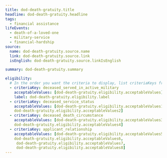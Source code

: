 ```yaml
---
title: dod-death-gratuity.title
headline: dod-death-gratuity.headline
tags:
  - financial assistance
lifeEvents:
  - death-of-a-loved-one
  - military-service
  - financial-hardship
source:
  name: dod-death-gratuity.source.name
  link: dod-death-gratuity.source.link
  isEnglish: dod-death-gratuity.source.linkIsEnglish

summary: dod-death-gratuity.summary

eligibility:
  # In the order you want the criteria to display, list criteriaKeys from the csv here, each followed by a comma-separated list of which values indicate eligibility for that criteria. Wrap individual values in quotes if they have inner commas.
  - criteriaKey: deceased_served_in_active_military
    acceptableValues: [dod-death-gratuity.eligibility.acceptableValues]
    label: dod-death-gratuity.eligibility.label
  - criteriaKey: deceased_service_status
    acceptableValues: [dod-death-gratuity.eligibility.acceptableValues1, 
    dod-death-gratuity.eligibility.acceptableValues2]
  - criteriaKey: deceased_death_circumstance
    acceptableValues: [dod-death-gratuity.eligibility.acceptableValues3, 
    dod-death-gratuity.eligibility.acceptableValues4]
  - criteriaKey: applicant_relationship
    acceptableValues: [dod-death-gratuity.eligibility.acceptableValues5, 
    dod-death-gratuity.eligibility.acceptableValues6,
     dod-death-gratuity.eligibility.acceptableValues7, 
     dod-death-gratuity.eligibility.acceptableValues8]
---
```

